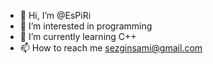 - 👋 Hi, I’m @EsPiRi
- 👀 I’m interested in programming
- 🌱 I’m currently learning C++
- 📫 How to reach me sezginsami@gmail.com

<!---
EsPiRi/EsPiRi is a ✨ special ✨ repository because its `README.md` (this file) appears on your GitHub profile.
You can click the Preview link to take a look at your changes.
--->
